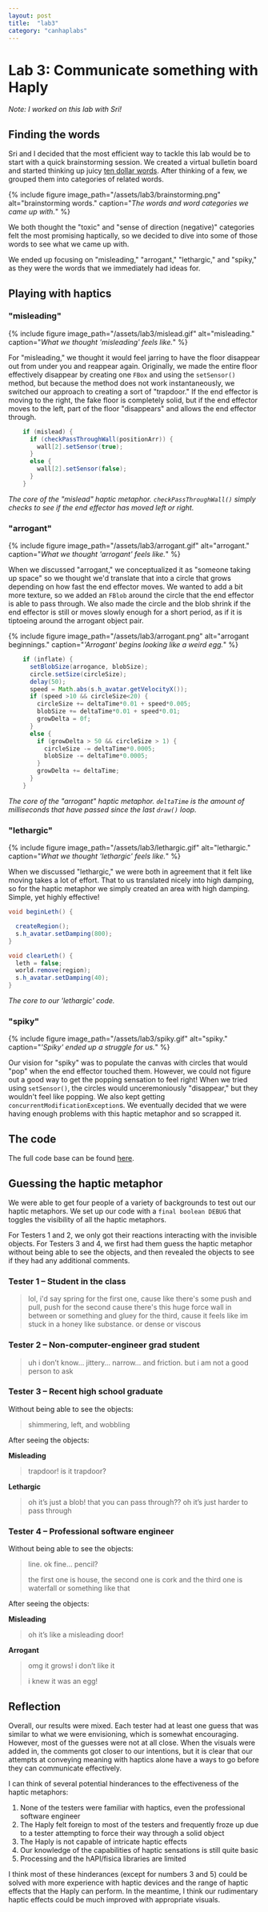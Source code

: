 ```yaml
---
layout: post
title:  "lab3"
category: "canhaplabs"
---
```


# Lab 3: Communicate something with Haply


*Note: I worked on this lab with Sri!*

## Finding the words

Sri and I decided that the most efficient way to tackle this lab would be to start with a quick brainstorming session. We created a virtual bulletin board and started thinking up juicy [ten dollar words](https://en.wiktionary.org/wiki/ten-dollar_word#English). After thinking of a few, we grouped them into categories of related words.

{% include figure image_path="/assets/lab3/brainstorming.png" alt="brainstorming words." caption="_The words and word categories we came up with._" %}

We both thought the "toxic" and "sense of direction (negative)" categories felt the most promising haptically, so we decided to dive into some of those words to see what we came up with.

We ended up focusing on "misleading," "arrogant," "lethargic," and "spiky," as they were the words that we immediately had ideas for.

## Playing with haptics

### "misleading"

{% include figure image_path="/assets/lab3/mislead.gif" alt="misleading." caption="_What we thought 'misleading' feels like._" %}

For "misleading," we thought it would feel jarring to have the floor disappear out from under you and reappear again. Originally, we made the entire floor effectively disappear by creating one `FBox` and using the `setSensor()` method, but because the method does not work instantaneously, we switched our approach to creating a sort of "trapdoor." If the end effector is moving to the right, the fake floor is completely solid, but if the end effector moves to the left, part of the floor "disappears" and allows the end effector through.

```java
    if (mislead) {
      if (checkPassThroughWall(positionArr)) {
        wall[2].setSensor(true);
      } 
      else {
        wall[2].setSensor(false);
      }
    }
```
*The core of the "mislead" haptic metaphor. `checkPassThroughWall()` simply checks to see if the end effector has moved left or right.*

### "arrogant"

{% include figure image_path="/assets/lab3/arrogant.gif" alt="arrogant." caption="_What we thought 'arrogant' feels like._" %}

When we discussed "arrogant," we conceptualized it as "someone taking up space" so we thought we'd translate that into a circle that grows depending on how fast the end effector moves. We wanted to add a bit more texture, so we added an `FBlob` around the circle that the end effector is able to pass through. We also made the circle and the blob shrink if the end effector is still or moves slowly enough for a short period, as if it is tiptoeing around the arrogant object pair.

{% include figure image_path="/assets/lab3/arrogant.png" alt="arrogant beginnings." caption="_'Arrogant' begins looking like a weird egg._" %}

```java
    if (inflate) {
      setBlobSize(arrogance, blobSize);
      circle.setSize(circleSize);
      delay(50);
      speed = Math.abs(s.h_avatar.getVelocityX());
      if (speed >10 && circleSize<20) {
        circleSize += deltaTime*0.01 + speed*0.005;
        blobSize += deltaTime*0.01 + speed*0.01;
        growDelta = 0f;
      } 
      else {
        if (growDelta > 50 && circleSize > 1) {
          circleSize -= deltaTime*0.0005;
          blobSize -= deltaTime*0.0005;
        }
        growDelta += deltaTime;
      }
    }

```
*The core of the "arrogant" haptic metaphor. `deltaTime` is the amount of milliseconds that have passed since the last `draw()` loop.*


### "lethargic"

{% include figure image_path="/assets/lab3/lethargic.gif" alt="lethargic." caption="_What we thought 'lethargic' feels like._" %}

When we discussed "lethargic," we were both in agreement that it felt like moving takes a lot of effort. That to us translated nicely into high damping, so for the haptic metaphor we simply created an area with high damping. Simple, yet highly effective!

```java
void beginLeth() {

  createRegion();
  s.h_avatar.setDamping(800);
}

void clearLeth() {
  leth = false;
  world.remove(region);
  s.h_avatar.setDamping(40);
}
```
*The core to our 'lethargic' code.*

### "spiky"

{% include figure image_path="/assets/lab3/spiky.gif" alt="spiky." caption="_'Spiky' ended up a struggle for us._" %}

Our vision for "spiky" was to populate the canvas with circles that would "pop" when the end effector touched them. However, we could not figure out a good way to get the popping sensation to feel right! When we tried using `setSensor()`, the circles would unceremoniously "disappear," but they wouldn't feel like popping. We also kept getting `concurrentModificationException`s. We eventually decided that we were having enough problems with this haptic metaphor and so scrapped it.

## The code

The full code base can be found [here](https://github.com/linneakirby/canhaplabs/tree/main/lab3).

## Guessing the haptic metaphor

We were able to get four people of a variety of backgrounds to test out our haptic metaphors. We set up our code with a `final boolean DEBUG` that toggles the visibility of all the haptic metaphors.

For Testers 1 and 2, we only got their reactions interacting with the invisible objects. For Testers 3 and 4, we first had them guess the haptic metaphor without being able to see the objects, and then revealed the objects to see if they had any additional comments.

### Tester 1 – Student in the class

> lol, i'd say spring for the first one, cause like there's some push and pull, push for the second cause there's this huge force wall in between or something and gluey for the third, cause it feels like im stuck in a honey like substance. or dense or viscous

### Tester 2 – Non-computer-engineer grad student

> uh i don’t know… jittery… narrow… and friction. but i am not a good person to ask

### Tester 3 – Recent high school graduate

Without being able to see the objects:
> shimmering, left, and wobbling

After seeing the objects:

**Misleading**
>trapdoor! is it trapdoor?

**Lethargic**
>oh it’s just a blob! that you can pass through?? oh it’s just harder to pass through


### Tester 4 – Professional software engineer

Without being able to see the objects:
>line. ok fine... pencil?
>
>the first one is house, the second one is cork and the third one is waterfall or something like that

After seeing the objects:

**Misleading**
>oh it’s like a misleading door!

**Arrogant**
>omg it grows! i don’t like it
>
> i knew it was an egg!

## Reflection

Overall, our results were mixed. Each tester had at least one guess that was similar to what we were envisioning, which is somewhat encouraging. However, most of the guesses were not at all close. When the visuals were added in, the comments got closer to our intentions, but it is clear that our attempts at conveying meaning with haptics alone have a ways to go before they can communicate effectively.

I can think of several potential hinderances to the effectiveness of the haptic metaphors:
1. None of the testers were familiar with haptics, even the professional software engineer
2. The Haply felt foreign to most of the testers and frequently froze up due to a tester attempting to force their way through a solid object
3. The Haply is not capable of intricate haptic effects
4. Our knowledge of the capabilities of haptic sensations is still quite basic
5. Processing and the hAPI/fisica libraries are limited

I think most of these hinderances (except for numbers 3 and 5) could be solved with more experience with haptic devices and the range of haptic effects that the Haply can perform. In the meantime, I think our rudimentary haptic effects could be much improved with appropriate visuals.
